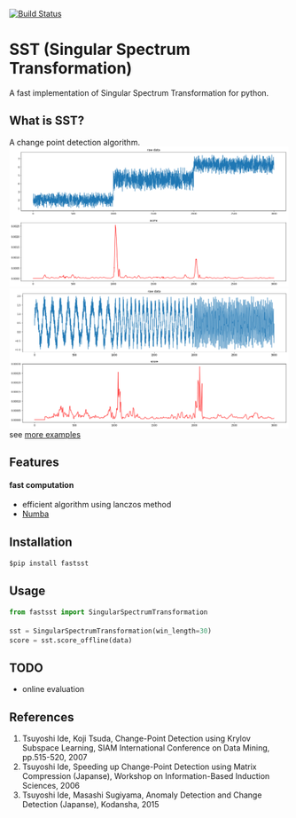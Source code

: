 [![Build Status](https://travis-ci.org/statefb/singular-spectrum-transformation.svg?branch=master)](https://travis-ci.org/statefb/singular-spectrum-transformation)  
# SST (Singular Spectrum Transformation)
A fast implementation of Singular Spectrum Transformation for python.

## What is SST?
A change point detection algorithm.
![example](img/example_step.png)
![example](img/example_freq.png)
see [more examples](./example/examples.ipynb)

## Features
#### fast computation
* efficient algorithm using lanczos method
* [Numba](http://numba.pydata.org/)


## Installation
```
$pip install fastsst
```

## Usage
```usage.py
from fastsst import SingularSpectrumTransformation

sst = SingularSpectrumTransformation(win_length=30)
score = sst.score_offline(data)
```

## TODO
* online evaluation

## References
1. Tsuyoshi Ide, Koji Tsuda, Change-Point Detection using Krylov Subspace Learning, SIAM International Conference on Data Mining, pp.515-520, 2007
2. Tsuyoshi Ide, Speeding up Change-Point Detection using Matrix Compression (Japanse), Workshop on Information-Based Induction Sciences, 2006
3. Tsuyoshi Ide, Masashi Sugiyama, Anomaly Detection and Change Detection (Japanse), Kodansha, 2015

